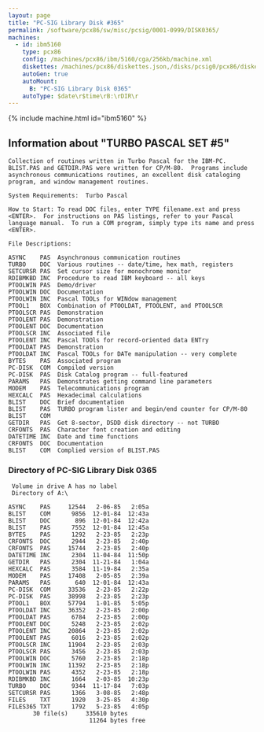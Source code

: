 ```yaml
---
layout: page
title: "PC-SIG Library Disk #365"
permalink: /software/pcx86/sw/misc/pcsig/0001-0999/DISK0365/
machines:
  - id: ibm5160
    type: pcx86
    config: /machines/pcx86/ibm/5160/cga/256kb/machine.xml
    diskettes: /machines/pcx86/diskettes.json,/disks/pcsig0/pcx86/diskettes.json
    autoGen: true
    autoMount:
      B: "PC-SIG Library Disk 0365"
    autoType: $date\r$time\rB:\rDIR\r
---
```


{% include machine.html id="ibm5160" %}

## Information about "TURBO PASCAL SET #5"

    Collection of routines written in Turbo Pascal for the IBM-PC.
    BLIST.PAS and GETDIR.PAS were written for CP/M-80.  Programs include
    asynchronous communications routines, an excellent disk cataloging
    program, and window management routines.
    
    System Requirements:  Turbo Pascal
    
    How to Start: To read DOC files, enter TYPE filename.ext and press
    <ENTER>.  For instructions on PAS listings, refer to your Pascal
    language manual.  To run a COM program, simply type its name and press
    <ENTER>.
    
    File Descriptions:
    
    ASYNC    PAS  Asynchronous communication routines
    TURBO    DOC  Various routines -- date/time, hex math, registers
    SETCURSR PAS  Set cursor size for monochrome monitor
    RDIBMKBD INC  Procedure to read IBM keyboard -- all keys
    PTOOLWIN PAS  Demo/driver
    PTOOLWIN DOC  Documentation
    PTOOLWIN INC  Pascal TOOLs for WINdow management
    PTOOL1   BOX  Combination of PTOOLDAT, PTOOLENT, and PTOOLSCR
    PTOOLSCR PAS  Demonstration
    PTOOLENT PAS  Demonstration
    PTOOLENT DOC  Documentation
    PTOOLSCR INC  Associated file
    PTOOLENT INC  Pascal TOOls for record-oriented data ENTry
    PTOOLDAT PAS  Demonstration
    PTOOLDAT INC  Pascal TOOLs for DATe manipulation -- very complete
    BYTES    PAS  Associated program
    PC-DISK  COM  Compiled version
    PC-DISK  PAS  Disk Catalog program -- full-featured
    PARAMS   PAS  Demonstrates getting command line parameters
    MODEM    PAS  Telecommunications program
    HEXCALC  PAS  Hexadecimal calculations
    BLIST    DOC  Brief documentation
    BLIST    PAS  TURBO program lister and begin/end counter for CP/M-80
    BLIST    COM
    GETDIR   PAS  Get 8-sector, DSDD disk directory -- not TURBO
    CRFONTS  PAS  Character font creation and editing
    DATETIME INC  Date and time functions
    CRFONTS  DOC  Documentation
    BLIST    COM  Complied version of BLIST.PAS

### Directory of PC-SIG Library Disk 0365

     Volume in drive A has no label
     Directory of A:\

    ASYNC    PAS     12544   2-06-85   2:05a
    BLIST    COM      9856  12-01-84  12:43a
    BLIST    DOC       896  12-01-84  12:42a
    BLIST    PAS      7552  12-01-84  12:45a
    BYTES    PAS      1292   2-23-85   2:23p
    CRFONTS  DOC      2944   2-23-85   2:40p
    CRFONTS  PAS     15744   2-23-85   2:40p
    DATETIME INC      2304  11-04-84  11:50p
    GETDIR   PAS      2304  11-21-84   1:04a
    HEXCALC  PAS      3584  11-19-84   2:35a
    MODEM    PAS     17408   2-05-85   2:39a
    PARAMS   PAS       640  12-01-84  12:43a
    PC-DISK  COM     33536   2-23-85   2:22p
    PC-DISK  PAS     38998   2-23-85   2:23p
    PTOOL1   BOX     57794   1-01-85   5:05p
    PTOOLDAT INC     36352   2-23-85   2:00p
    PTOOLDAT PAS      6784   2-23-85   2:00p
    PTOOLENT DOC      5248   2-23-85   2:02p
    PTOOLENT INC     20864   2-23-85   2:02p
    PTOOLENT PAS      6016   2-23-85   2:02p
    PTOOLSCR INC     11904   2-23-85   2:03p
    PTOOLSCR PAS      3456   2-23-85   2:03p
    PTOOLWIN DOC      5760   2-23-85   2:18p
    PTOOLWIN INC     11392   2-23-85   2:18p
    PTOOLWIN PAS      4352   2-23-85   2:18p
    RDIBMKBD INC      1664   2-03-85  10:23p
    TURBO    DOC      9344  11-17-84   7:03p
    SETCURSR PAS      1366   3-08-85   2:48p
    FILES    TXT      1920   3-25-85   4:30p
    FILES365 TXT      1792   5-23-85   4:05p
           30 file(s)     335610 bytes
                           11264 bytes free
